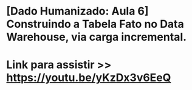 # [Dado Humanizado: Aula 6] Construindo a Tabela Fato no Data Warehouse, via carga incremental.

# Link para assistir >> https://youtu.be/yKzDx3v6EeQ